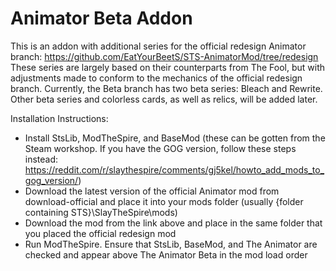 # Animator Beta Addon
This is an addon with additional series for the official redesign Animator branch: https://github.com/EatYourBeetS/STS-AnimatorMod/tree/redesign
These series are largely based on their counterparts from The Fool, but with adjustments made to conform to the mechanics of the official redesign branch.
Currently, the Beta branch has two beta series: Bleach and Rewrite. Other beta series and colorless cards, as well as relics, will be added later.

Installation Instructions:
- Install StsLib, ModTheSpire, and BaseMod (these can be gotten from the Steam workshop. If you have the GOG version, follow these steps instead: https://reddit.com/r/slaythespire/comments/gj5kel/howto_add_mods_to_gog_version/)
- Download the latest version of the official Animator mod from 
download-official  and place it into your mods folder (usually {folder containing STS}\SlayTheSpire\mods)
- Download the mod from the link above and place in the same folder that you placed the official redesign mod
- Run ModTheSpire. Ensure that StsLib, BaseMod, and The Animator are checked and appear above The Animator Beta in the mod load order
